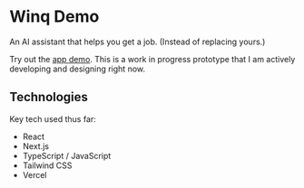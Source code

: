 # Winq Demo

An AI assistant that helps you get a job. (Instead of replacing yours.)

Try out the [app demo](https://www.winq.dev/). This is a work in progress prototype that I am actively developing and designing right now.

## Technologies

Key tech used thus far:

- React
- Next.js
- TypeScript / JavaScript
- Tailwind CSS
- Vercel
